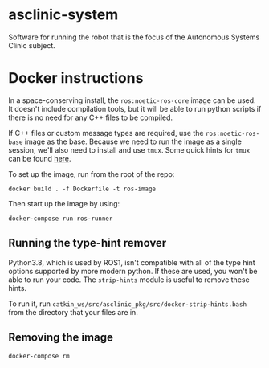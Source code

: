 # asclinic-system

Software for running the robot that is the focus of the Autonomous Systems Clinic subject.

# Docker instructions

In a space-conserving install, the `ros:noetic-ros-core` image can be used. It
doesn't include compilation tools, but it will be able to run python scripts
if there is no need for any C++ files to be compiled.

If C++ files or custom message types are required, use the `ros:noetic-ros-base`
image as the base. Because we need to run the image as a single session, we'll
also need to install and use `tmux`. Some quick hints for `tmux` can be found
[here](https://tmuxcheatsheet.com/). 

To set up the image, run from the root of the repo:

```
docker build . -f Dockerfile -t ros-image
```

Then start up the image by using:

```
docker-compose run ros-runner
```

## Running the type-hint remover

Python3.8, which is used by ROS1, isn't compatible with all of the type hint
options supported by more modern python. If these are used, you won't be able
to run your code. The `strip-hints` module is useful to remove these hints.

To run it, run `catkin_ws/src/asclinic_pkg/src/docker-strip-hints.bash` from
the directory that your files are in.

## Removing the image

```
docker-compose rm
```


